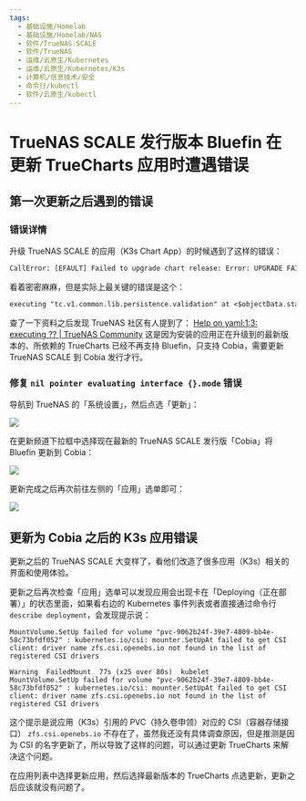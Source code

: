 ```yaml
---
tags:
  - 基础设施/Homelab
  - 基础设施/Homelab/NAS
  - 软件/TrueNAS-SCALE
  - 软件/TrueNAS
  - 运维/云原生/Kubernetes
  - 运维/云原生/Kubernetes/K3s
  - 计算机/信息技术/安全
  - 命令行/kubectl
  - 软件/云原生/kubectl
---
```


# TrueNAS SCALE 发行版本 Bluefin 在更新 TrueCharts 应用时遭遇错误

## 第一次更新之后遇到的错误

### 错误详情

升级 TrueNAS SCALE 的应用（K3s Chart App）的时候遇到了这样的错误：

```txt
CallError: [EFAULT] Failed to upgrade chart release: Error: UPGRADE FAILED: template: scrutiny/templates/common.yaml:1:3: executing "scrutiny/templates/common.yaml" at <include "tc.v1.common.loader.all" .>: error calling include: template: scrutiny/charts/common/templates/loader/_all.tpl:6:6: executing "tc.v1.common.loader.all" at <include "tc.v1.common.loader.apply" .>: error calling include: template: scrutiny/charts/common/templates/loader/_apply.tpl:47:6: executing "tc.v1.common.loader.apply" at <include "tc.v1.common.spawner.pvc" .>: error calling include: template: scrutiny/charts/common/templates/spawner/_pvc.tpl:25:10: executing "tc.v1.common.spawner.pvc" at <include "tc.v1.common.lib.persistence.validation" (dict "rootCtx" $ "objectData" $objectData)>: error calling include: template: scrutiny/charts/common/templates/lib/storage/_validation.tpl:18:43: executing "tc.v1.common.lib.persistence.validation" at <$objectData.static.mode>: nil pointer evaluating interface {}.mode
```

看着密密麻麻，但是实际上最关键的错误是这个：

```txt
executing "tc.v1.common.lib.persistence.validation" at <$objectData.static.mode>: nil pointer evaluating interface {}.mode
```

查了一下资料之后发现 TrueNAS 社区有人提到了： [Help on yaml:1:3: executing ?? | TrueNAS Community](https://www.truenas.com/community/threads/help-on-yaml-1-3-executing.115091/) 这是因为安装的应用正在升级到的最新版本的、所依赖的 TrueCharts 已经不再支持 Bluefin，只支持 Cobia，需要更新 TrueNAS SCALE 到 Cobia 发行才行。

### 修复 `nil pointer evaluating interface {}.mode` 错误

导航到 TrueNAS 的「系统设置」，然后点选「更新」：

![](./assets/truenas-scale-bluefin-encounters-errors-when-updating-apps-screenshot-1.png)

在更新频道下拉框中选择现在最新的 TrueNAS SCALE 发行版「Cobia」将 Bluefin 更新到 Cobia：

![](./assets/truenas-scale-bluefin-encounters-errors-when-updating-apps-screenshot-2.png)

更新完成之后再次前往左侧的「应用」选单即可：

![](./assets/truenas-scale-bluefin-encounters-errors-when-updating-apps-screenshot-3.png)

## 更新为 Cobia 之后的 K3s 应用错误

更新之后的 TrueNAS SCALE 大变样了，看他们改造了很多应用（K3s）相关的界面和使用体验。

更新之后再次检查「应用」选单可以发现应用会出现卡在「Deploying（正在部署）」的状态里面，如果看右边的 Kubernetes 事件列表或者直接通过命令行 `describe deployment`，会发现提示说：

```shell
MountVolume.SetUp failed for volume "pvc-9062b24f-39e7-4809-bb4e-58c73bfdf052" : kubernetes.io/csi: mounter.SetUpAt failed to get CSI client: driver name zfs.csi.openebs.io not found in the list of registered CSI drivers
```

```shell
Warning  FailedMount  77s (x25 over 80s)  kubelet            MountVolume.SetUp failed for volume "pvc-9062b24f-39e7-4809-bb4e-58c73bfdf052" : kubernetes.io/csi: mounter.SetUpAt failed to get CSI client: driver name zfs.csi.openebs.io not found in the list of registered CSI drivers
```

这个提示是说应用（K3s）引用的 PVC（持久卷申领）对应的 CSI（容器存储接口） `zfs.csi.openebs.io` 不存在了，虽然我还没有具体调查原因，但是推测是因为 CSI 的名字更新了，所以导致了这样的问题，可以通过更新 TrueCharts 来解决这个问题。

在应用列表中选择更新应用，然后选择最新版本的 TrueCharts 点选更新，更新之后应该就没有问题了。
